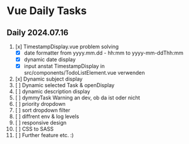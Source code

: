 # Vue Daily Tasks
## Daily 2024.07.16
1. [x] TimestampDisplay.vue problem solving
    - [x] date formatter from yyyy.mm.dd - hh:mm to yyyy-mm-ddThh:mm
    - [x] dynamic date display
    - [x] input anstat TimestampDisplay in src/components/TodoListElement.vue verwenden
2. [x] Dynamic subject display
3. [ ] Dynamic selected Task & openDisplay
4. [ ] dynamic description display
5. [ ] dymmyTask Warning an dev, ob da ist oder nicht
6. [ ] priority dropdown
7. [ ] sort dropdown filter
8. [ ] diffrent env & log levels 
9. [ ] responsive design
10. [ ] CSS to SASS
11. [ ] Further feature etc. :)






